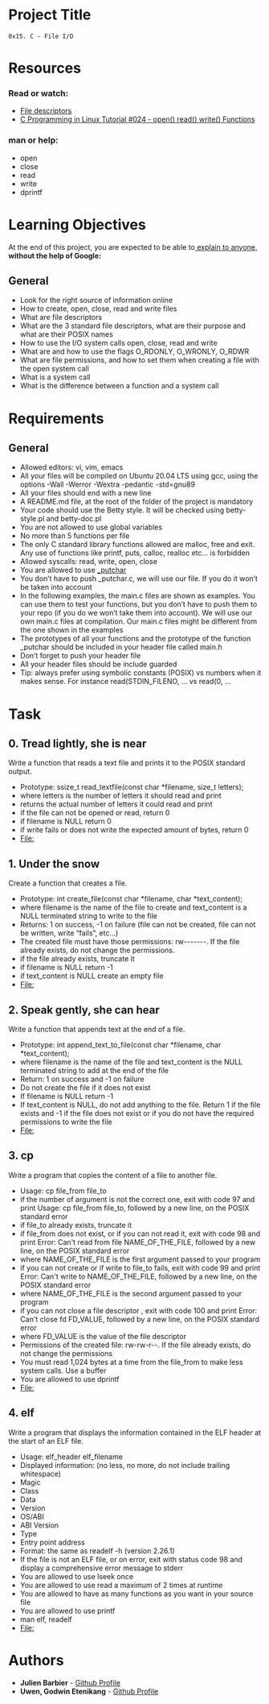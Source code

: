 <a name="Project Title"></a>
# Project Title

	0x15. C - File I/O

<a name="Resources"></a>
# Resources
### Read or watch:
- [File descriptors](https://en.wikipedia.org/wiki/File_descriptor)
- [C Programming in Linux Tutorial #024 - open() read() write() Functions](https://www.youtube.com/watch?v=e-srF6c3TJ8)

### man or help:
- open
- close
- read
- write
- dprintf

# Learning Objectives
At the end of this project, you are expected to be able to[ explain to anyone, ](https://fs.blog/feynman-learning-technique/)**without the help of Google:**

<a name="General"></a>
## General
- Look for the right source of information online
- How to create, open, close, read and write files
- What are file descriptors
- What are the 3 standard file descriptors, what are their purpose and what are their POSIX names
- How to use the I/O system calls open, close, read and write
- What are and how to use the flags O_RDONLY, O_WRONLY, O_RDWR
- What are file permissions, and how to set them when creating a file with the open system call
- What is a system call
- What is the difference between a function and a system call

<a name="Requirements"></a>
# Requirements
## General
- Allowed editors: vi, vim, emacs
- All your files will be compiled on Ubuntu 20.04 LTS using gcc, using the options -Wall -Werror -Wextra -pedantic -std=gnu89
- All your files should end with a new line
- A README.md file, at the root of the folder of the project is mandatory
- Your code should use the Betty style. It will be checked using betty-style.pl and betty-doc.pl
- You are not allowed to use global variables
- No more than 5 functions per file
- The only C standard library functions allowed are malloc, free and exit. Any use of functions like printf, puts, calloc, realloc etc… is forbidden
- Allowed syscalls: read, write, open, close
- You are allowed to use [_putchar](https://github.com/alx-tools/_putchar.c/blob/master/_putchar.c)
- You don’t have to push _putchar.c, we will use our file. If you do it won’t be taken into account
- In the following examples, the main.c files are shown as examples. You can use them to test your functions, but you don’t have to push them to your repo (if you do we won’t take them into account). We will use our own main.c files at compilation. Our main.c files might be different from the one shown in the examples
- The prototypes of all your functions and the prototype of the function _putchar should be included in your header file called main.h
- Don’t forget to push your header file
- All your header files should be include guarded
- Tip: always prefer using symbolic constants (POSIX) vs numbers when it makes sense. For instance read(STDIN_FILENO, ... vs read(0, ...

<a name="Task"></a>
# Task
## 0. Tread lightly, she is near
Write a function that reads a text file and prints it to the POSIX standard output.

- Prototype: ssize_t read_textfile(const char *filename, size_t letters);
- where letters is the number of letters it should read and print
- returns the actual number of letters it could read and print
- if the file can not be opened or read, return 0
- if filename is NULL return 0
- if write fails or does not write the expected amount of bytes, return 0
- [File: ](0-read_textfile.c)

## 1. Under the snow
Create a function that creates a file.

- Prototype: int create_file(const char *filename, char *text_content);
- where filename is the name of the file to create and text_content is a NULL terminated string to write to the file
- Returns: 1 on success, -1 on failure (file can not be created, file can not be written, write “fails”, etc…)
- The created file must have those permissions: rw-------. If the file already exists, do not change the permissions.
- if the file already exists, truncate it
- if filename is NULL return -1
- if text_content is NULL create an empty file
- [File: ](1-create_file.c)

## 2. Speak gently, she can hear
Write a function that appends text at the end of a file.

- Prototype: int append_text_to_file(const char *filename, char *text_content);
- where filename is the name of the file and text_content is the NULL terminated string to add at the end of the file
- Return: 1 on success and -1 on failure
- Do not create the file if it does not exist
- If filename is NULL return -1
- If text_content is NULL, do not add anything to the file. Return 1 if the file exists and -1 if the file does not exist or if you do not have the required permissions to write the file
- [File: ](2-append_text_to_file.c)

## 3. cp
Write a program that copies the content of a file to another file.

- Usage: cp file_from file_to
- if the number of argument is not the correct one, exit with code 97 and print Usage: cp file_from file_to, followed by a new line, on the POSIX standard error
- if file_to already exists, truncate it
- if file_from does not exist, or if you can not read it, exit with code 98 and print Error: Can't read from file NAME_OF_THE_FILE, followed by a new line, on the POSIX standard error
- where NAME_OF_THE_FILE is the first argument passed to your program
- if you can not create or if write to file_to fails, exit with code 99 and print Error: Can't write to NAME_OF_THE_FILE, followed by a new line, on the POSIX standard error
- where NAME_OF_THE_FILE is the second argument passed to your program
- if you can not close a file descriptor , exit with code 100 and print Error: Can't close fd FD_VALUE, followed by a new line, on the POSIX standard error
- where FD_VALUE is the value of the file descriptor
- Permissions of the created file: rw-rw-r--. If the file already exists, do not change the permissions
- You must read 1,024 bytes at a time from the file_from to make less system calls. Use a buffer
- You are allowed to use dprintf
- [File: ](3-cp.c)

## 4. elf
Write a program that displays the information contained in the ELF header at the start of an ELF file.

- Usage: elf_header elf_filename
- Displayed information: (no less, no more, do not include trailing whitespace)
- 	Magic
- 	Class
- 	Data
- 	Version
- 	OS/ABI
- 	ABI Version
- 	Type
- 	Entry point address
- Format: the same as readelf -h (version 2.26.1)
- If the file is not an ELF file, or on error, exit with status code 98 and display a comprehensive error message to stderr
- You are allowed to use lseek once
- You are allowed to use read a maximum of 2 times at runtime
- You are allowed to have as many functions as you want in your source file
- You are allowed to use printf
- man elf, readelf
- [File: ](100-elf_header.c)

# Authors
- **Julien Barbier** - [Github Profile](https://github.com/jbarbier)
- **Uwen, Godwin Etenikang** - [Github Profile](https://github.com/uwen-godwin)
